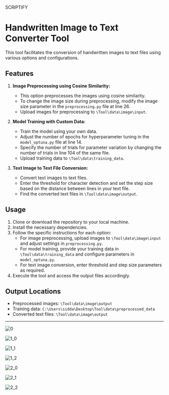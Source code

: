 SCRIPTIFY

# Handwritten Image to Text Converter Tool

This tool facilitates the conversion of handwritten images to text files using various options and configurations.

## Features

1. **Image Preprocessing using Cosine Similarity:**
   - This option preprocesses the images using cosine similarity.
   - To change the image size during preprocessing, modify the image size parameter in the `preprocessing.py` file at line 26.
   - Upload images for preprocessing to `\Tool\data\image\input`.

2. **Model Training with Custom Data:**
   - Train the model using your own data.
   - Adjust the number of epochs for hyperparameter tuning in the `model_optuna.py` file at line 14.
   - Specify the number of trials for parameter variation by changing the number of trials in line 104 of the same file.
   - Upload training data to `\Tool\data\training_data`.

3. **Text Image to Text File Conversion:**
   - Convert text images to text files.
   - Enter the threshold for character detection and set the step size based on the distance between lines in your text file.
   - Find the converted text files in `\Tool\data\image\output`.

## Usage

1. Clone or download the repository to your local machine.
2. Install the necessary dependencies.
3. Follow the specific instructions for each option:
   - For image preprocessing, upload images to `\Tool\data\image\input` and adjust settings in `preprocessing.py`.
   - For model training, provide your training data in `\Tool\data\training_data` and configure parameters in `model_optuna.py`.
   - For text image conversion, enter threshold and step size parameters as required.
4. Execute the tool and access the output files accordingly.

## Output Locations

- Preprocessed images: `\Tool\data\image\output`
- Training data: `C:\Users\sidda\Desktop\Tool\data\preprocessed_data`
- Converted text files: `\Tool\data\image\output`

---
![0](https://github.com/siddartharc/Scriptify-Tool-for-Telugu-Character-Detection/assets/83510588/227ad594-8ee4-423e-bd88-eccbbb63fa03)

![1_0](https://github.com/siddartharc/Scriptify-Tool-for-Telugu-Character-Detection/assets/83510588/282beac5-3aa9-4e31-bcc6-293cd317ffd5)

![1_1](https://github.com/siddartharc/Scriptify-Tool-for-Telugu-Character-Detection/assets/83510588/d3fcf778-972e-405a-a25c-ad9f2d03bc87)

![1_2](https://github.com/siddartharc/Scriptify-Tool-for-Telugu-Character-Detection/assets/83510588/5250a0a6-ff10-42ca-852d-fd958dc1ef6a)

![2_0](https://github.com/siddartharc/Scriptify-Tool-for-Telugu-Character-Detection/assets/83510588/67d00a3a-bbf9-413f-ad28-69c88c6f6567)

![2_1](https://github.com/siddartharc/Scriptify-Tool-for-Telugu-Character-Detection/assets/83510588/0025c313-fcb4-4f25-adfe-859c7921e48c)

![2_2](https://github.com/siddartharc/Scriptify-Tool-for-Telugu-Character-Detection/assets/83510588/62edd463-3a1a-482b-bb9b-0031e619a7b4)



